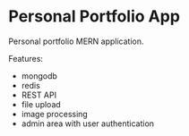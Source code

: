 # Personal Portfolio App

Personal portfolio MERN application.

Features:
- mongodb
- redis
- REST API
- file upload
- image processing
- admin area with user authentication

